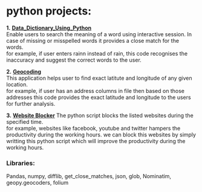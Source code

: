 # python projects:

**1.** **[Data_Dictionary_Using_Python](https://github.com/Anurag0212/python_projects/tree/master/Data_Dictionary_Using_Python)**  
Enable users to search the meaning of a word using interactive session.
In case of missing or misspelled words it provides a close match for the words.  
for example, if user enters rainn instead of rain, this code recognises the inaccuracy and suggest the correct words to the user.


**2.** **[Geocoding](https://github.com/Anurag0212/python_projects/tree/master/Geo%20Coding)**  
This application helps user to find exact latitute and longitude of any given location.  
for example, if user has an address columns in file then based on those addresses this code provides the exact latitude and longitude to the users for further analysis.

**3.** **[Website Blocker](https://github.com/Anurag0212/python_projects/tree/master/Website%20Blocker)**
The python script blocks the listed websites during the specified time.  
for example, websites like facebook, youtube and twitter hampers the productivity during the working hours. we can block this websites by simply writting this python script which will improve the productivity during the working hours.

### Libraries:
Pandas, numpy, difflib, get_close_matches, json, glob, Nominatim, geopy.geocoders, folium



